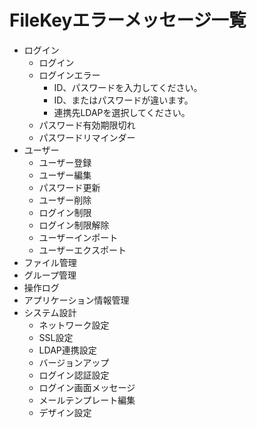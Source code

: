 # FileKeyエラーメッセージ一覧
  - ログイン
    - ログイン
     - ログインエラー
         - ID、パスワードを入力してください。
         - ID、またはパスワードが違います。
         - 連携先LDAPを選択してください。
     - パスワード有効期限切れ
    - パスワードリマインダー
  - ユーザー
    - ユーザー登録
    - ユーザー編集
    - パスワード更新
    - ユーザー削除
    - ログイン制限
    - ログイン制限解除
    - ユーザーインポート
    - ユーザーエクスポート
  - ファイル管理
  - グループ管理
  - 操作ログ
  - アプリケーション情報管理
  - システム設計
    - ネットワーク設定
    - SSL設定
    - LDAP連携設定
    - バージョンアップ
    - ログイン認証設定
    - ログイン画面メッセージ
    - メールテンプレート編集
    - デザイン設定
